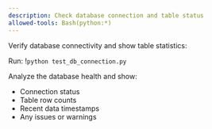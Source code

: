 ```yaml
---
description: Check database connection and table status
allowed-tools: Bash(python:*)
---
```


Verify database connectivity and show table statistics:

Run: !`python test_db_connection.py`

Analyze the database health and show:
- Connection status
- Table row counts
- Recent data timestamps
- Any issues or warnings
